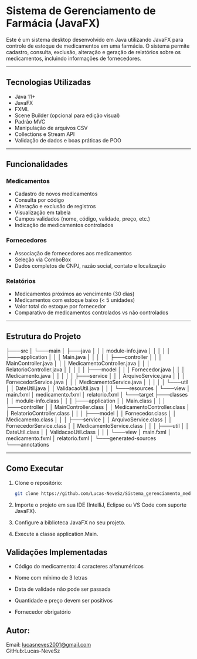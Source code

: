 # Sistema de Gerenciamento de Farmácia (JavaFX)

Este é um sistema desktop desenvolvido em Java utilizando JavaFX para controle de estoque de medicamentos em uma farmácia. O sistema permite cadastro, consulta, exclusão, alteração e geração de relatórios sobre os medicamentos, incluindo informações de fornecedores.

---

## Tecnologias Utilizadas

- Java 11+
- JavaFX
- FXML
- Scene Builder (opcional para edição visual)
- Padrão MVC
- Manipulação de arquivos CSV
- Collections e Stream API
- Validação de dados e boas práticas de POO

---

## Funcionalidades

### Medicamentos
- Cadastro de novos medicamentos
- Consulta por código
- Alteração e exclusão de registros
- Visualização em tabela
- Campos validados (nome, código, validade, preço, etc.)
- Indicação de medicamentos controlados

### Fornecedores
- Associação de fornecedores aos medicamentos
- Seleção via ComboBox
- Dados completos de CNPJ, razão social, contato e localização

### Relatórios
- Medicamentos próximos ao vencimento (30 dias)
- Medicamentos com estoque baixo (< 5 unidades)
- Valor total do estoque por fornecedor
- Comparativo de medicamentos controlados vs não controlados

---

## Estrutura do Projeto
├───src
│   └───main
│       ├───java
│       │   │   module-info.java
│       │   │
│       │   ├───application
│       │   │       Main.java
│       │   │
│       │   ├───controller
│       │   │       MainController.java
│       │   │       MedicamentoController.java
│       │   │       RelatorioController.java
│       │   │
│       │   ├───model
│       │   │       Fornecedor.java
│       │   │       Medicamento.java
│       │   │
│       │   ├───service
│       │   │       ArquivoService.java
│       │   │       FornecedorService.java
│       │   │       MedicamentoService.java
│       │   │
│       │   └───util
│       │           DateUtil.java
│       │           ValidacaoUtil.java
│       │
│       └───resources
│           └───view
│                   main.fxml
│                   medicamento.fxml
│                   relatorio.fxml
│
└───target
    ├───classes
    │   │   module-info.class
    │   │
    │   ├───application
    │   │       Main.class
    │   │
    │   ├───controller
    │   │       MainController.class
    │   │       MedicamentoController.class
    │   │       RelatorioController.class
    │   │
    │   ├───model
    │   │       Fornecedor.class
    │   │       Medicamento.class
    │   │
    │   ├───service
    │   │       ArquivoService.class
    │   │       FornecedorService.class
    │   │       MedicamentoService.class
    │   │
    │   ├───util
    │   │       DateUtil.class
    │   │       ValidacaoUtil.class
    │   │
    │   └───view
    │           main.fxml
    │           medicamento.fxml
    │           relatorio.fxml
    │
    └───generated-sources
        └───annotations


---

## Como Executar

1. Clone o repositório:
   ```bash
   git clone https://github.com/Lucas-NeveSz/Sistema_gerenciamento_medicacoes.git
2. Importe o projeto em sua IDE (IntelliJ, Eclipse ou VS Code com suporte JavaFX).

3. Configure a biblioteca JavaFX no seu projeto.

4. Execute a classe application.Main.

## Validações Implementadas
- Código do medicamento: 4 caracteres alfanuméricos

- Nome com mínimo de 3 letras

- Data de validade não pode ser passada

- Quantidade e preço devem ser positivos

- Fornecedor obrigatório

## Autor:
Email: lucasneves2001@gmail.com  
GitHub:Lucas-NeveSz
